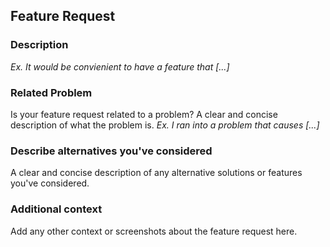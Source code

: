 Feature Request
---
### Description
*Ex. It would be convienient to have a feature that [...]*

### Related Problem
Is your feature request related to a problem? A clear and concise description of what the problem is. 
*Ex. I ran into a problem that causes [...]*

### Describe alternatives you've considered
A clear and concise description of any alternative solutions or features you've considered.

### Additional context
Add any other context or screenshots about the feature request here.

